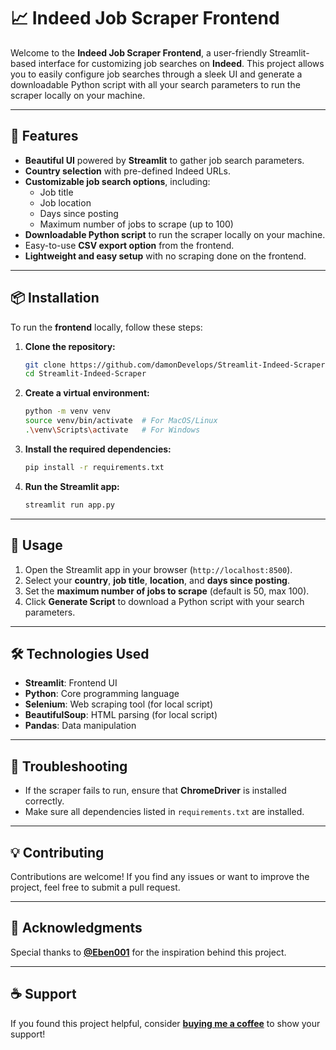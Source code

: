 
# 📈 Indeed Job Scraper Frontend

Welcome to the **Indeed Job Scraper Frontend**, a user-friendly Streamlit-based interface for customizing job searches on **Indeed**. This project allows you to easily configure job searches through a sleek UI and generate a downloadable Python script with all your search parameters to run the scraper locally on your machine.

---

## 📝 Features

- **Beautiful UI** powered by **Streamlit** to gather job search parameters.
- **Country selection** with pre-defined Indeed URLs.
- **Customizable job search options**, including:
  - Job title
  - Job location
  - Days since posting
  - Maximum number of jobs to scrape (up to 100)
- **Downloadable Python script** to run the scraper locally on your machine.
- Easy-to-use **CSV export option** from the frontend.
- **Lightweight and easy setup** with no scraping done on the frontend.

---

## 📦 Installation

To run the **frontend** locally, follow these steps:

1. **Clone the repository:**

   ```bash
   git clone https://github.com/damonDevelops/Streamlit-Indeed-Scraper.git
   cd Streamlit-Indeed-Scraper
   ```

2. **Create a virtual environment:**

   ```bash
   python -m venv venv
   source venv/bin/activate  # For MacOS/Linux
   .\venv\Scripts\activate   # For Windows
   ```

3. **Install the required dependencies:**

   ```bash
   pip install -r requirements.txt
   ```

4. **Run the Streamlit app:**

   ```bash
   streamlit run app.py
   ```

---

## 🚀 Usage

1. Open the Streamlit app in your browser (`http://localhost:8500`).
2. Select your **country**, **job title**, **location**, and **days since posting**.
3. Set the **maximum number of jobs to scrape** (default is 50, max 100).
4. Click **Generate Script** to download a Python script with your search parameters.

---

## 🛠 Technologies Used

- **Streamlit**: Frontend UI
- **Python**: Core programming language
- **Selenium**: Web scraping tool (for local script)
- **BeautifulSoup**: HTML parsing (for local script)
- **Pandas**: Data manipulation

---

## 🐛 Troubleshooting

- If the scraper fails to run, ensure that **ChromeDriver** is installed correctly. 
- Make sure all dependencies listed in `requirements.txt` are installed.

---

## 💡 Contributing

Contributions are welcome! If you find any issues or want to improve the project, feel free to submit a pull request.

---

## 🙌 Acknowledgments

Special thanks to **[@Eben001](https://github.com/Eben001/IndeedJobScraper)** for the inspiration behind this project.

---

## ☕ Support

If you found this project helpful, consider **[buying me a coffee](https://buymeacoffee.com/damonDevelops)** to show your support!
